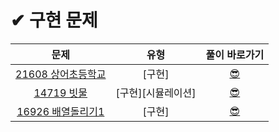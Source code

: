 # ✔ 구현 문제

|문제|유형|풀이 바로가기|
|:------:|:---:|:---:|
|[21608 상어초등학교](https://www.acmicpc.net/problem/21608)|[구현]|[😎](https://github.com/jylees2/Algorithm/blob/main/boj/implementation/_21608%EC%83%81%EC%96%B4%EC%B4%88%EB%93%B1%ED%95%99%EA%B5%90.java)|
|[14719 빗물](https://www.acmicpc.net/problem/14719)|[구현][시뮬레이션]| [😎](https://github.com/jylees2/Algorithm/blob/main/boj/implementation/_14719%EB%B9%97%EB%AC%BC.java) |
|[16926 배열돌리기1](https://www.acmicpc.net/problem/16926)|[구현]|[😎](https://github.com/jylees2/Algorithm/blob/main/boj/implementation/_16926%EB%B0%B0%EC%97%B4%EB%8F%8C%EB%A6%AC%EA%B8%B01.java)|
